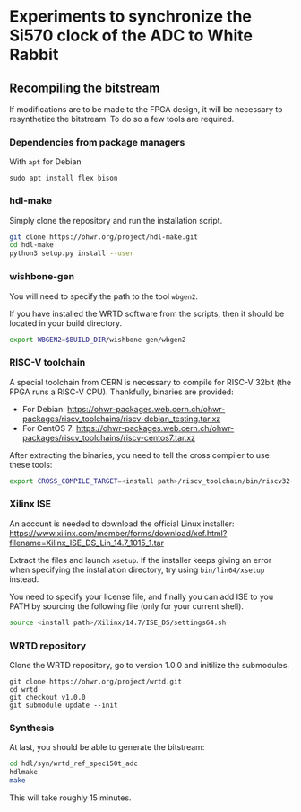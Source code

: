 # Experiments to synchronize the Si570 clock of the ADC to White Rabbit

## Recompiling the bitstream

If modifications are to be made to the FPGA design, it will be necessary to resynthetize the bitstream.
To do so a few tools are required.

### Dependencies from package managers

With `apt` for Debian
```
sudo apt install flex bison
```

### hdl-make

Simply clone the repository and run the installation script.
```bash
git clone https://ohwr.org/project/hdl-make.git
cd hdl-make
python3 setup.py install --user
```

### wishbone-gen

You will need to specify the path to the tool `wbgen2`.

If you have installed the WRTD software from the scripts, then it should be located in your build directory.
```bash
export WBGEN2=$BUILD_DIR/wishbone-gen/wbgen2
```

### RISC-V toolchain

A special toolchain from CERN is necessary to compile for RISC-V 32bit (the FPGA runs a RISC-V CPU).
Thankfully, binaries are provided:
- For Debian: https://ohwr-packages.web.cern.ch/ohwr-packages/riscv_toolchains/riscv-debian_testing.tar.xz
- For CentOS 7: https://ohwr-packages.web.cern.ch/ohwr-packages/riscv_toolchains/riscv-centos7.tar.xz

After extracting the binaries, you need to tell the cross compiler to use these tools:
```bash
export CROSS_COMPILE_TARGET=<install path>/riscv_toolchain/bin/riscv32-elf-
```

### Xilinx ISE

An account is needed to download the official Linux installer:
https://www.xilinx.com/member/forms/download/xef.html?filename=Xilinx_ISE_DS_Lin_14.7_1015_1.tar

Extract the files and launch `xsetup`. If the installer keeps giving an error when specifying the installation directory, try using `bin/lin64/xsetup` instead.

You need to specify your license file, and finally you can add ISE to you PATH by sourcing the following file (only for your current shell).
```bash
source <install path>/Xilinx/14.7/ISE_DS/settings64.sh
```

### WRTD repository

Clone the WRTD repository, go to version 1.0.0 and initilize the submodules.
```
git clone https://ohwr.org/project/wrtd.git
cd wrtd
git checkout v1.0.0
git submodule update --init
```

### Synthesis

At last, you should be able to generate the bitstream:
```bash
cd hdl/syn/wrtd_ref_spec150t_adc
hdlmake
make
```
This will take roughly 15 minutes.


